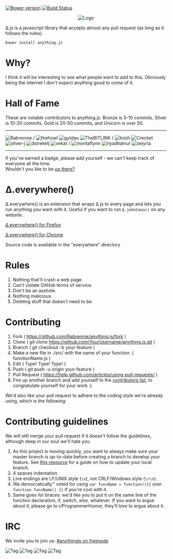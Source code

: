 [![Bower version](https://badge.fury.io/bo/anything.js.svg)](https://badge.fury.io/bo/anything.js) [![Build Status](https://travis-ci.org/Rabrennie/anything.js.svg?branch=master)](https://travis-ci.org/Rabrennie/anything.js)
<p align="center"><img src="http://i.imgur.com/aLPpSED.png" alt="Logo"></p>

Δ.js is a javascript library that accepts almost any pull request (as long as it follows the rules).

    bower install anything.js


# Why?
I think it will be interesting to see what people want to add to this. Obviously being the internet I don't expect anything good to come of it.

# Hall of Fame

These are notable contributors to anything.js. Bronze is 5-10 commits, Silver is 10-20 commits, Gold is 20-50 commits, and Unicorn is over 50.

--------
![Rabrennie](https://img.shields.io/badge/@Rabrennie-UNICORN-ffbdc8.svg)
/
![thehowl](https://img.shields.io/badge/@thehowl-gold-FF91A4.svg)
![gytdau](https://img.shields.io/badge/@gytdau-gold-FF91A4.svg)
![TheBITLINK](https://img.shields.io/badge/@TheBITLINK-gold-FF91A4.svg)
/
![toish](https://img.shields.io/badge/@toish-silver-CC7483.svg)
![Crecket](https://img.shields.io/badge/@Crecket-silver-CC7483.svg)
![oliver-j](https://img.shields.io/badge/@oliverj-silver-CC7483.svg)
![dstrekelj](https://img.shields.io/badge/@dstrekelj-silver-CC7483.svg)
![vekat](https://img.shields.io/badge/@vekat-silver-CC7483.svg)
/
![montaflynn](https://img.shields.io/badge/@montaflynn-bronze-995762.svg)
![riyadhalnur](https://img.shields.io/badge/@riyadhalnur-bronze-995762.svg)
![seiyria](https://img.shields.io/badge/@seiyria-bronze-995762.svg)

--------
If you've earned a badge, please add yourself - we can't keep track of everyone all the time.  
Wouldn't you like to be [up there?](https://github.com/Rabrennie/anything.js/new/master/src)

# Δ.everywhere()
Δ.everywhere() is an extension that wraps Δ.js to every page and lets you run anything you want with it.
Useful if you want to run `Δ.johnCena()` on any website.

[Δ.everywhere() for Firefox](https://addons.mozilla.org/en-US/firefox/addon/anything-everywhere/)

[Δ.everywhere() for Chrome](https://chrome.google.com/webstore/detail/δeverywhere/chhoibcjamonhegamgoikcefddnkckfp)

Source code is available in the "everywhere" directory

# Rules
1. Nothing that'll crash a web page.
1. Can't violate GitHub terms of service.
1. Don't be an asshole.
  1. Nothing malicious.  
  1. Deleting stuff that doesn't need to be.


# Contributing
1. Fork ( https://github.com/Rabrennie/anything.js/fork )
1. Clone ( git clone https://github.com/YourUsername/anything.js.git )
1. Branch ( git checkout -b your-feature )
2. Make a new file in ./src/ with the name of your function. ( functionName.js )
1. Edit ( Type! Type! Type! )
1. Push ( git push -u origin your-feature )
1. Pull Request ( https://help.github.com/articles/using-pull-requests/ )
1. Fire up another branch and add yourself to the [contributors list](CONTRIBUTORS.md), to congratulate yourself for your work :).

We'd also like your pull request to adhere to the coding style we're already using, which is the following:

# Contributing guidelines

We will still merge your pull request if it doesn't follow the guidelines, although deep in our soul we'll hate you.

1. As this project is moving quickly, you want to always make sure your master branch is up-to-date before creating a branch to develop your feature. See [this resource](https://help.github.com/articles/syncing-a-fork/) for a guide on how to update your local branch.
1. 4 spaces indentation.
1. Line endings are LF/UNIX style (`\n`), not CRLF/Windows style (`\r\n`).
1. We democratically™ voted for using `var funcName = function(){}` over `function funcName() {}` if you're cool with it.
1. Same goes for braces: we'd like you to put it on the same line of the function declaration, if, switch, else, whatever. If you want to argue about it, please go to r/ProgrammerHumor, they'll _love_ to argue about it.

# IRC
We invite you to join us: [#anythingjs on freenode](http://webchat.freenode.net/?channels=anythingjs)

![Tag](http://i.imgur.com/etWLNKJ.gif) ![Tag](http://i.imgur.com/c4J95hH.gif) ![Tag](http://i.imgur.com/Sl7UbNI.gif) ![Tag](http://i.imgur.com/xaoeuKp.gif)
